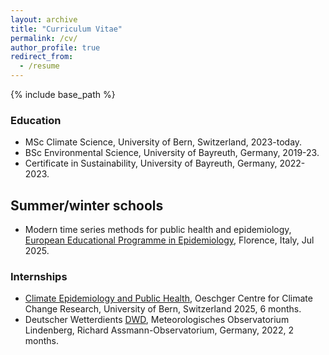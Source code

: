 ```yaml
---
layout: archive
title: "Curriculum Vitae"
permalink: /cv/
author_profile: true
redirect_from:
  - /resume
---
```


{% include base_path %}


### Education

* MSc Climate Science, University of Bern, Switzerland, 2023-today.
* BSc Environmental Science, University of Bayreuth, Germany, 2019-23.
* Certificate in Sustainability, University of Bayreuth, Germany, 2022-2023.


## Summer/winter schools

* Modern time series methods for public health and epidemiology, [European Educational Programme in Epidemiology](https://www.eepe.org/), Florence, Italy, Jul 2025.


### Internships

* [Climate Epidemiology and Public Health](https://www.ispm.unibe.ch/research/research_groups_and_themes/climate_epidemiology_and_public_health/index_eng.html), Oeschger Centre for Climate Change Research, University of Bern, Switzerland 2025, 6 months.
* Deutscher Wetterdients [DWD](https://www.dwd.de/DE/Home/home_node.html), Meteorologisches Observatorium Lindenberg, Richard Assmann-Observatorium, Germany, 2022, 2 months.  
